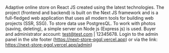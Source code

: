 Adaptive online store on React JS created using the latest technologies.
The project (frontend and backend) is built on the Next JS framework and is a full-fledged web application that uses all modern tools for building web projects (SSR, SSG).
To store data use PostgresQL.
To work with photos (saving, deleting), a simple server on Node js (Express js) is used.
Buyer and administrator account: test@test.com | 12345678.
Login to the admin panel in the site footer (https://next-store-pgql.vercel.app) or via the link: https://next-store-pgql.vercel.app/admin)
